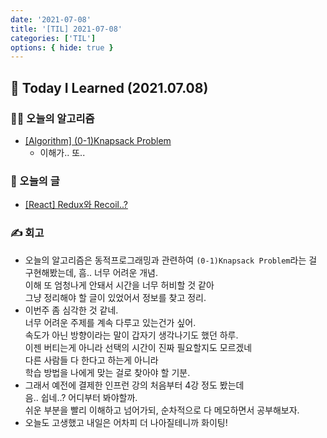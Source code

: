 ```yaml
---
date: '2021-07-08'
title: '[TIL] 2021-07-08'
categories: ['TIL']
options: { hide: true }
---
```


## 🚀 Today I Learned (2021.07.08)

### **👨‍💻 오늘의 알고리즘**

-   [[Algorithm] (0-1)Knapsack Problem](https://17-sss.github.io/2021-07-08-(0-1)Knapsack_Problem)
    -   이해가.. 또..

### **📑 오늘의 글**

-   [[React] Redux와 Recoil..?](https://17-sss.github.io/2021-07-08-Redux와_Recoil)

### **✍️ 회고**

-   오늘의 알고리즘은 동적프로그래밍과 관련하여 `(0-1)Knapsack Problem`라는 걸  
    구현해봤는데, 흠.. 너무 어려운 개념.  
    이해 또 엄청나게 안돼서 시간을 너무 허비할 것 같아  
    그냥 정리해야 할 글이 있었어서 정보를 찾고 정리.
-   이번주 좀 심각한 것 같네.  
    너무 어려운 주제를 계속 다루고 있는건가 싶어.  
    속도가 아닌 방향이라는 말이 갑자기 생각나기도 했던 하루.  
    이젠 버티는게 아니라 선택의 시간이 진짜 필요할지도 모르겠네  
    다른 사람들 다 한다고 하는게 아니라  
    학습 방법을 나에게 맞는 걸로 찾아야 할 기분.
-   그래서 예전에 결제한 인프런 강의 처음부터 4강 정도 봤는데  
    음.. 쉽네..? 어디부터 봐야할까.  
    쉬운 부분을 빨리 이해하고 넘어가되, 순차적으로 다 메모하면서 공부해보자.  
-   오늘도 고생했고 내일은 어차피 더 나아질테니까 화이팅!
